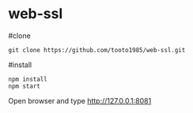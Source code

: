 ﻿web-ssl
=============================

#clone

```
git clone https://github.com/tooto1985/web-ssl.git
```

#install

```
npm install
npm start
```

Open browser and type http://127.0.0.1:8081

